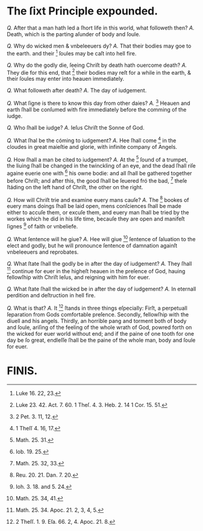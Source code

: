# The ſixt Principle expounded.

*Q.* After that a man hath led a ſhort life in this world, what followeth then?
*A.* Death, which is the parting aſunder of body and ſoule.

*Q.* Why do wicked men & vnbeleeuers dy?
*A.* That their bodies may goe to the earth. and their [^a] ſoules may be caſt into hell fire.

*Q.* Why do the godly die, ſeeing Chriſt by death hath ouercome death?
*A.* They die for this end, that [^b] their bodies may reſt for a while in the earth, & their ſoules may enter into heauen immediately.

*Q.* What followeth after death?
*A.* The day of iudgement.

*Q.* What ſigne is there to know this day from other daies?
*A.* [^c] Heauen and earth ſhall be conſumed with fire immediately before the comming of the iudge.

*Q.* Who ſhall be iudge?
*A.* Ieſus Chriſt the Sonne of God.

*Q.* What ſhal be the cóming to iudgement?
*A.* Hee ſhall come [^d] in the cloudes in great maieſtie and glorie, with infinite company of Angels.

*Q.* How ſhall a man be cited to iudgement?
*A.* At the [^e] ſound of a trumpet, the liuing ſhall be changed in the twinckling of an eye, and the dead ſhall riſe againe euerie one with [^f] his owne bodie: and all ſhall be gathered together before Chriſt; and after this, the good ſhall be ſeuered fró the bad, [^g] theſe ſtáding on the left hand of Chriſt, the other on the right.

*Q.* How will Chriſt trie and examine euery mans cauſe?
*A.* The [^h] bookes of euery mans doings ſhall be laid open, mens conſciences ſhall be made either to accuſe them, or excuſe them, and euery man ſhall be tried by the workes which he did in his life time, becauſe they are open and manifeſt ſignes [^i] of faith or vnbeliefe.

*Q.* What ſentence will he giue?
*A.* Hee will giue [^k] ſentence of ſaluation to the elect and godly, but he will pronounce ſentence of damnation againſt vnbeleeuers and reprobates.

*Q.* What ſtate ſhall the godly be in after the day of iudgement?
*A.* They ſhall [^l] continue for euer in the higheſt heauen in the preſence of God, hauing fellowſhip with Chriſt Ieſus, and reigning with him for euer.

*Q.* What ſtate ſhall the wicked be in after the day of iudgement?
*A.* In eternall perdition and deſtruction in hell fire.

*Q.* What is that?
*A.* It [^m] ſtands in three things eſpecially: Firſt, a perpetuall ſeparation from Gods comfortable preſence. Secondly, fellowſhip with the diuell and his angels. Thirdly, an horrible pang and torment both of body and ſoule, ariſing of the feeling of the whole wrath of God, powred forth on the wicked for euer world without end; and if the paine of one tooth for one day be ſo great, endleſſe ſhall be the paine of the whole man, body and ſoule for euer.

# FINIS.

[^a]: Luke 16. 22, 23.
[^b]: Luke 23. 42. Act. 7. 60. 1 Theſ. 4. 3. Heb. 2. 14 1 Cor. 15. 51.
[^c]: 2 Pet. 3. 11, 12.
[^d]: 1 Theſſ 4. 16, 17.
[^e]: Math. 25. 31.
[^f]: Iob. 19. 25.
[^g]: Math. 25. 32, 33.
[^h]: Reu. 20. 21. Dan. 7. 20.
[^i]: Ioh. 3. 18. and 5. 24.
[^k]: Math. 25. 34, 41.
[^l]: Math. 25. 34. Apoc. 21. 2, 3, 4, 5.
[^m]: 2 Theſſ. 1. 9. Eſa. 66. 2, 4. Apoc. 21. 8.